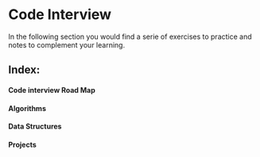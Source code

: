 # Code Interview 

In the following section you would find a serie of exercises to practice and notes to complement your learning.

## Index:



#### Code interview Road Map

#### Algorithms 

#### Data Structures

#### Projects
